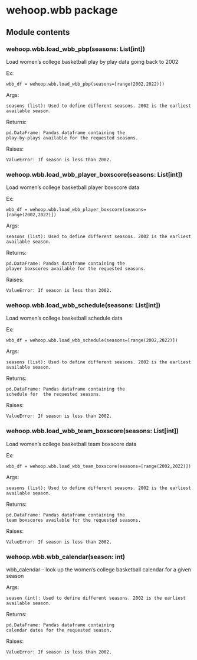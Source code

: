 # wehoop.wbb package

## Module contents


### wehoop.wbb.load_wbb_pbp(seasons: List[int])
Load women’s college basketball play by play data going back to 2002

Ex:

    wbb_df = wehoop.wbb.load_wbb_pbp(seasons=[range(2002,2022)])

Args:

    seasons (list): Used to define different seasons. 2002 is the earliest available season.

Returns:

    pd.DataFrame: Pandas dataframe containing the
    play-by-plays available for the requested seasons.

Raises:

    ValueError: If season is less than 2002.


### wehoop.wbb.load_wbb_player_boxscore(seasons: List[int])
Load women’s college basketball player boxscore data

Ex:

    wbb_df = wehoop.wbb.load_wbb_player_boxscore(seasons=[range(2002,2022)])

Args:

    seasons (list): Used to define different seasons. 2002 is the earliest available season.

Returns:

    pd.DataFrame: Pandas dataframe containing the
    player boxscores available for the requested seasons.

Raises:

    ValueError: If season is less than 2002.


### wehoop.wbb.load_wbb_schedule(seasons: List[int])
Load women’s college basketball schedule data

Ex:

    wbb_df = wehoop.wbb.load_wbb_schedule(seasons=[range(2002,2022)])

Args:

    seasons (list): Used to define different seasons. 2002 is the earliest available season.

Returns:

    pd.DataFrame: Pandas dataframe containing the
    schedule for  the requested seasons.

Raises:

    ValueError: If season is less than 2002.


### wehoop.wbb.load_wbb_team_boxscore(seasons: List[int])
Load women’s college basketball team boxscore data

Ex:

    wbb_df = wehoop.wbb.load_wbb_team_boxscore(seasons=[range(2002,2022)])

Args:

    seasons (list): Used to define different seasons. 2002 is the earliest available season.

Returns:

    pd.DataFrame: Pandas dataframe containing the
    team boxscores available for the requested seasons.

Raises:

    ValueError: If season is less than 2002.


### wehoop.wbb.wbb_calendar(season: int)
wbb_calendar - look up the women’s college basketball calendar for a given season

Args:

    season (int): Used to define different seasons. 2002 is the earliest available season.

Returns:

    pd.DataFrame: Pandas dataframe containing
    calendar dates for the requested season.

Raises:

    ValueError: If season is less than 2002.
